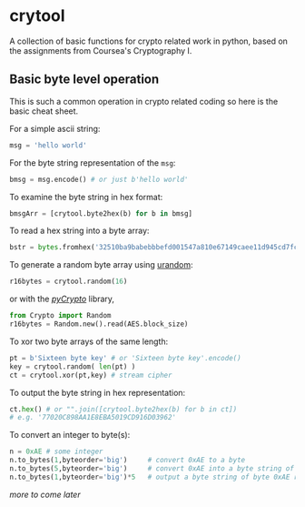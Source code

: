 # crytool

A collection of basic functions for crypto related work in python, based on the assignments from Coursea's Cryptography I.

## Basic byte level operation

This is such a common operation in crypto related coding so here is the basic cheat sheet.

For a simple ascii string:
```python
msg = 'hello world'
```
For the byte string representation of the `msg`:
```python
bmsg = msg.encode() # or just b'hello world'
```

To examine the byte string in hex format:
```python
bmsgArr = [crytool.byte2hex(b) for b in bmsg]
```

To read a hex string into a byte array:
```python
bstr = bytes.fromhex('32510ba9babebbbefd001547a810e67149caee11d945cd7fc81a05e9f85aac650e9052ba6a8cd8257bf14d13e6f0a803b54fde9e77472dbff89d71b57bddef121336cb85ccb8f3315f4b52e301d16e9f52f904')
```
To generate a random byte array using [urandom](https://www.2uo.de/myths-about-urandom/):
```python
r16bytes = crytool.random(16)
```
or with the [*pyCrypto*](https://www.dlitz.net/software/pycrypto/) library,

```python
from Crypto import Random
r16bytes = Random.new().read(AES.block_size) 
```

To xor two byte arrays of the same length:
```python
pt = b'Sixteen byte key' # or 'Sixteen byte key'.encode()
key = crytool.random( len(pt) )
ct = crytool.xor(pt,key) # stream cipher
```
To output the byte string in hex representation:
```python
ct.hex() # or "".join([crytool.byte2hex(b) for b in ct])
# e.g. '77020C898AA1E8EBA5019CD916D03962'
```
To convert an integer to byte(s):
```python
n = 0xAE # some integer
n.to_bytes(1,byteorder='big')     # convert 0xAE to a byte
n.to_bytes(5,byteorder='big')     # convert 0xAE into a byte string of 5 bytes representing 0xAE
n.to_bytes(1,byteorder='big')*5   # output a byte string of byte 0xAE repeating 5 times
```

*more to come later*





